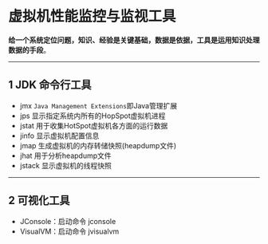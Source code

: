 # 虚拟机性能监控与监视工具

**给一个系统定位问题，知识、经验是关键基础，数据是依据，工具是运用知识处理数据的手段**。

---

## 1 JDK 命令行工具

- jmx `Java Management Extensions`即Java管理扩展
- jps 显示指定系统内所有的HopSpot虚拟机进程
- jstat 用于收集HotSpot虚拟机各方面的运行数据
- jinfo 显示虚拟机配置信息
- jmap 生成虚拟机的内存转储快照(heapdump文件)
- jhat 用于分析heapdump文件
- jstack 显示虚拟机的线程快照

---

## 2 可视化工具

- JConsole：启动命令 jconsole
- VisualVM：启动命令 jvisualvm
